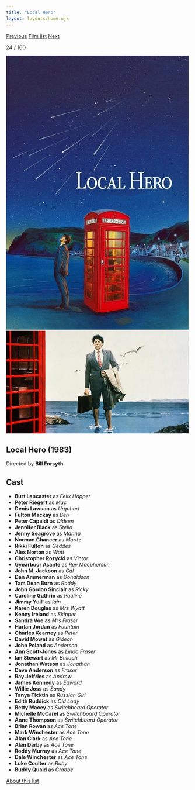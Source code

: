 ```yaml
---
title: "Local Hero"
layout: layouts/home.njk
---
```


<nav class="films">
  <a class="prev" href="../gregorys-girl">Previous</a>
  <a href="../">Film list</a>
  <a class="next" href="../paris-texas">Next</a>
</nav>

<p>24 / 100</p>

<article class="film">
  <img class="poster" src="../films/posters/local-hero.jpg" alt="">
  <img class="backdrop" src="../films/backdrops/local-hero.jpg" alt="">

  <h1>Local Hero (1983)</h1>

  <p class="director">
    Directed by <strong>Bill Forsyth</strong>
  </p>


  <h2>
    Cast
  </h2>
  <ul>
    <li><strong>Burt Lancaster</strong> as <em>Felix Happer</em></li>
<li><strong>Peter Riegert</strong> as <em>Mac</em></li>
<li><strong>Denis Lawson</strong> as <em>Urquhart</em></li>
<li><strong>Fulton Mackay</strong> as <em>Ben</em></li>
<li><strong>Peter Capaldi</strong> as <em>Oldsen</em></li>
<li><strong>Jennifer Black</strong> as <em>Stella</em></li>
<li><strong>Jenny Seagrove</strong> as <em>Marina</em></li>
<li><strong>Norman Chancer</strong> as <em>Moritz</em></li>
<li><strong>Rikki Fulton</strong> as <em>Geddes</em></li>
<li><strong>Alex Norton</strong> as <em>Watt</em></li>
<li><strong>Christopher Rozycki</strong> as <em>Victor</em></li>
<li><strong>Gyearbuor Asante</strong> as <em>Rev Macpherson</em></li>
<li><strong>John M. Jackson</strong> as <em>Cal</em></li>
<li><strong>Dan Ammerman</strong> as <em>Donaldson</em></li>
<li><strong>Tam Dean Burn</strong> as <em>Roddy</em></li>
<li><strong>John Gordon Sinclair</strong> as <em>Ricky</em></li>
<li><strong>Caroline Guthrie</strong> as <em>Pauline</em></li>
<li><strong>Jimmy Yuill</strong> as <em>Iain</em></li>
<li><strong>Karen Douglas</strong> as <em>Mrs Wyatt</em></li>
<li><strong>Kenny Ireland</strong> as <em>Skipper</em></li>
<li><strong>Sandra Voe</strong> as <em>Mrs Fraser</em></li>
<li><strong>Harlan Jordan</strong> as <em>Fountain</em></li>
<li><strong>Charles Kearney</strong> as <em>Peter</em></li>
<li><strong>David Mowat</strong> as <em>Gideon</em></li>
<li><strong>John Poland</strong> as <em>Anderson</em></li>
<li><strong>Ann Scott-Jones</strong> as <em>Linda Fraser</em></li>
<li><strong>Ian Stewart</strong> as <em>Mr Bulloch</em></li>
<li><strong>Jonathan Watson</strong> as <em>Jonathan</em></li>
<li><strong>Dave Anderson</strong> as <em>Fraser</em></li>
<li><strong>Ray Jeffries</strong> as <em>Andrew</em></li>
<li><strong>James Kennedy</strong> as <em>Edward</em></li>
<li><strong>Willie Joss</strong> as <em>Sandy</em></li>
<li><strong>Tanya Ticktin</strong> as <em>Russian Girl</em></li>
<li><strong>Edith Ruddick</strong> as <em>Old Lady</em></li>
<li><strong>Betty Macey</strong> as <em>Switchboard Operator</em></li>
<li><strong>Michelle McCarel</strong> as <em>Switchboard Operator</em></li>
<li><strong>Anne Thompson</strong> as <em>Switchboard Operator</em></li>
<li><strong>Brian Rowan</strong> as <em>Ace Tone</em></li>
<li><strong>Mark Winchester</strong> as <em>Ace Tone</em></li>
<li><strong>Alan Clark</strong> as <em>Ace Tone</em></li>
<li><strong>Alan Darby</strong> as <em>Ace Tone</em></li>
<li><strong>Roddy Murray</strong> as <em>Ace Tone</em></li>
<li><strong>Dale Winchester</strong> as <em>Ace Tone</em></li>
<li><strong>Luke Coulter</strong> as <em>Baby</em></li>
<li><strong>Buddy Quaid</strong> as <em>Crabbe</em></li>
  </ul>
</article>
<footer>
  <a href="../about">About this list</a>
</footer>
